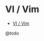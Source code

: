 # VI /  Vim

<!-- START doctoc generated TOC please keep comment here to allow auto update -->
<!-- DON'T EDIT THIS SECTION, INSTEAD RE-RUN doctoc TO UPDATE -->


- [VI /  Vim](#vi---vim)

<!-- END doctoc generated TOC please keep comment here to allow auto update -->

@todo

